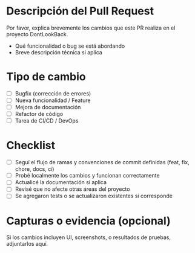 # Descripción del Pull Request
Por favor, explica brevemente los cambios que este PR realiza en el proyecto DontLookBack.

- Qué funcionalidad o bug se está abordando
- Breve descripción técnica si aplica

# Tipo de cambio
- [ ] Bugfix (corrección de errores)
- [ ] Nueva funcionalidad / Feature
- [ ] Mejora de documentación
- [ ] Refactor de código
- [ ] Tarea de CI/CD / DevOps

# Checklist
- [ ] Seguí el flujo de ramas y convenciones de commit definidas (feat, fix, chore, docs, ci)
- [ ] Probé localmente los cambios y funcionan correctamente
- [ ] Actualicé la documentación si aplica
- [ ] Revisé que no afecte otras áreas del proyecto
- [ ] Se agregaron tests o se actualizaron existentes si corresponde

# Capturas o evidencia (opcional)
Si los cambios incluyen UI, screenshots, o resultados de pruebas, adjuntarlos aquí.
